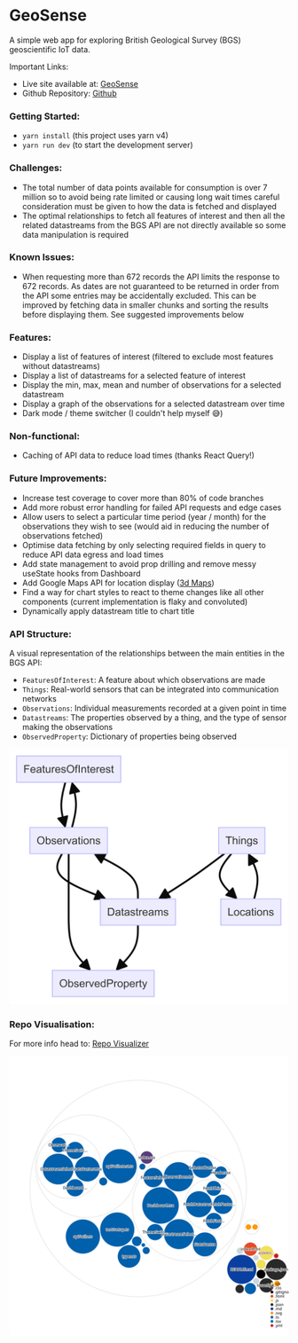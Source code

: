 # GeoSense
A simple web app for exploring British Geological Survey (BGS) geoscientific IoT data.

Important Links:
- Live site available at: [GeoSense](https://geosense-bgs.netlify.app/)
- Github Repository: [Github](https://github.com/waldowred5/GeoSense)

### Getting Started:
- `yarn install` (this project uses yarn v4)
- `yarn run dev` (to start the development server)

### Challenges:
- The total number of data points available for consumption is over 7 million so to avoid being rate limited or causing long wait times careful consideration must be given to how the data is fetched and displayed
- The optimal relationships to fetch all features of interest and then all the related datastreams from the BGS API are not directly available so some data manipulation is required

### Known Issues:
- When requesting more than 672 records the API limits the response to 672 records. As dates are not guaranteed to be returned in order from the API some entries may be accidentally excluded. This can be improved by fetching data in smaller chunks and sorting the results before displaying them. See suggested improvements below

### Features:
- Display a list of features of interest (filtered to exclude most features without datastreams)
- Display a list of datastreams for a selected feature of interest
- Display the min, max, mean and number of observations for a selected datastream
- Display a graph of the observations for a selected datastream over time
- Dark mode / theme switcher (I couldn't help myself 😅)

### Non-functional:
- Caching of API data to reduce load times (thanks React Query!)

### Future Improvements:
- Increase test coverage to cover more than 80% of code branches
- Add more robust error handling for failed API requests and edge cases
- Allow users to select a particular time period (year / month) for the observations they wish to see (would aid in reducing the number of observations fetched)
- Optimise data fetching by only selecting required fields in query to reduce API data egress and load times
- Add state management to avoid prop drilling and remove messy useState hooks from Dashboard
- Add Google Maps API for location display ([3d Maps](https://developers.google.com/maps/documentation/javascript/3d-maps-getting-started?hl=en))
- Find a way for chart styles to react to theme changes like all other components (current implementation is flaky and convoluted)
- Dynamically apply datastream title to chart title

### API Structure:
A visual representation of the relationships between the main entities in the BGS API:
- `FeaturesOfInterest`: A feature about which observations are made
- `Things`: Real-world sensors that can be integrated into communication networks
- `Observations`: Individual measurements recorded at a given point in time
- `Datastreams`: The properties observed by a thing, and the type of sensor making the observations
- `ObservedProperty`: Dictionary of properties being observed

![Mermaid Diagram](./mermaid-diagram.png)

### Repo Visualisation:
For more info head to: [Repo Visualizer](https://octo.github.com/projects/repo-visualization)

![Repo Visualizer](./diagram.svg)
